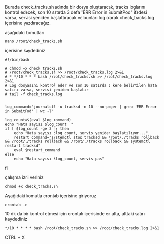 Burada check_tracks.sh adında bir dosya oluştaracak, tracks loglarını kontrol edecek, 
son 10 satırda 3 defa "ERR Error in SubmitPod" ifadesi varsa, servisi yeniden başlattıracak ve bunları log olarak check_tracks.log içerisine yazdıracağız.

aşağıdaki komutları 
    
    nano /root/check_tracks.sh 
içerisine kaydediniz

    #!/bin/bash
    
    # chmod +x check_tracks.sh
    # /root/check_tracks.sh >> /root/check_tracks.log 2>&1
    # * */10 * * * bash /root/check_tracks.sh >> /root/check_tracks.log 2>&1
    # Log dosyasını kontrol eder ve son 10 satırda 3 kere belirtilen hata satırı varsa, servisi yeniden başlatır
    # tail -f check_tracks.log
    
    
    log_command="journalctl -u tracksd -n 10 --no-pager | grep 'ERR Error in SubmitPod' | wc -l"
    
    log_count=$(eval $log_command)
    echo "Hata sayısı $log_count  "
    if [ $log_count -ge 3 ]; then
        echo "Hata sayısı $log_count, servis yeniden başlatılıyor..."
        restart_command="systemctl stop tracksd && /root/./tracks rollback && /root/./tracks rollback && /root/./tracks rollback && systemctl restart tracksd"
        eval $restart_command
    else
        echo "Hata sayısı $log_count, servis pas"
fi

çalışma izni veriniz

    chmod +x check_tracks.sh


Aşağıdaki komutla crontab içerisine giriyoruz

    crontab -e

10 dk da bir kontrol etmesi için crontab içerisinde en alta, alttaki satırı kaydediniz

    */10 * * * * bash /root/check_tracks.sh >> /root/check_tracks.log 2>&1
CTRL + X


